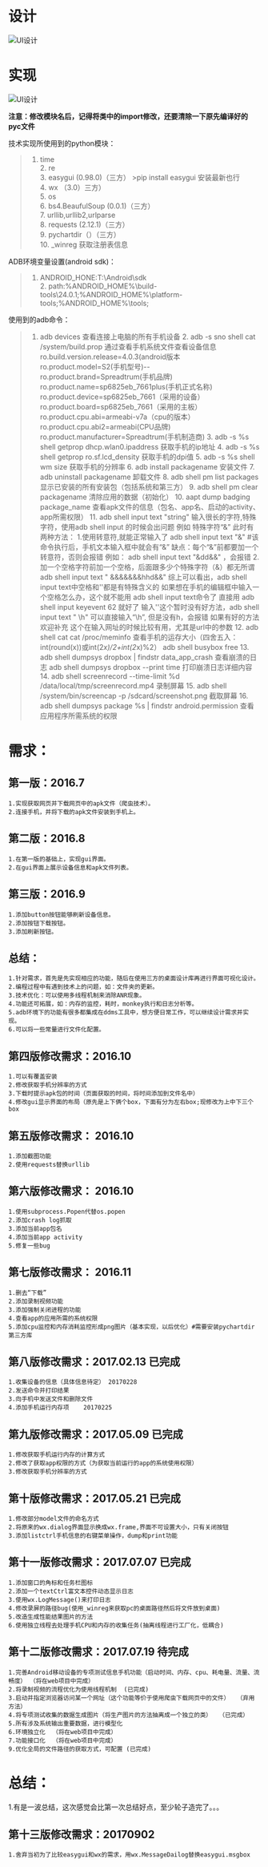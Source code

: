 ﻿# 设计
![UI设计](./src/gui_view/design_drawing.jpg)

# 实现
![UI设计](./src/gui_view/launchPad.png)

**注意：修改模块名后，记得将类中的import修改，还要清除一下原先编译好的pyc文件**

技术实现所使用到的python模块：<br>
   > 1. time<br>
    2. re<br>
    3. easygui   (0.98.0)（三方） >pip install easygui 安装最新也行<br>
    4. wx        （3.0）三方）<br>
    5. os<br>
    6. bs4.BeaufulSoup (0.0.1)（三方）<br>
    7. urllib,urllib2,urlparse<br>
    8. requests (2.12.1)（三方）<br>
    9. pychartdir（）（三方）<br>
    10. _winreg 获取注册表信息<br>

ADB环境变量设置(android sdk)： <br>
   > 1. ANDROID_HONE:T:\Android\sdk <br>
     2. path:%ANDROID_HOME%\build-tools\24.0.1;%ANDROID_HOME%\platform-tools;%ANDROID_HOME%\tools; <br>

使用到的adb命令：
   >1. adb devices  查看连接上电脑的所有手机设备
    2. adb -s sno shell cat /system/build.prop  通过查看手机系统文件查看设备信息
            ro.build.version.release=4.0.3(android版本
            ro.product.model=S2(手机型号)--
            ro.product.brand=Spreadtrum(手机品牌)
            ro.product.name=sp6825eb_7661plus(手机正式名称)
            ro.product.device=sp6825eb_7661（采用的设备）
            ro.product.board=sp6825eb_7661（采用的主板）
            ro.product.cpu.abi=armeabi-v7a（cpu的版本）
            ro.product.cpu.abi2=armeabi(CPU品牌)
            ro.product.manufacturer=Spreadtrum(手机制造商)
    3. adb -s %s shell getprop dhcp.wlan0.ipaddress 获取手机的ip地址
    4. adb -s %s shell getprop ro.sf.lcd_density   获取手机的dpi值
    5. adb -s %s shell wm size 获取手机的分辨率
    6. adb install packagename  安装文件
    7. adb uninstall packagename  卸载文件
    8. adb shell pm list packages  显示已安装的所有安装包（包括系统和第三方）
    9. adb shell pm clear packagename  清除应用的数据（初始化）
    10. aapt dump badging package_name 查看apk文件的信息（包名、app名、启动的activity、app所需权限）
    11. adb shell input text "string"
        输入很长的字符,特殊字符，使用adb shell input 的时候会出问题  例如 特殊字符“&”
        此时有两种方法：
        1.使用转意符,就能正常输入了
          adb shell input text "\&" #该命令执行后，手机文本输入框中就会有“&”
          缺点：每个“&”前都要加一个转意符，否则会报错
          例如： adb shell input text "\&dd&&" ，会报错
        2.加一个空格字符前加一个空格，后面跟多少个特殊字符（&）都无所谓 adb shell input text " &&&&&&&hhd&&"
        综上可以看出，adb shell input text中空格和'\'都是有特殊含义的
        如果想在手机的编辑框中输入一个空格怎么办，这个就不能用 adb shell input text命令了
        直接用 adb shell input  keyevent  62 就好了
        输入'\'这个暂时没有好方法，adb shell input text " \h"  可以直接输入“\h”, 但是没有h，会报错
        如果有好的方法欢迎补充
        这个在输入网址的时候比较有用，尤其是url中的参数
    12. adb shell cat cat /proc/meminfo 查看手机的运存大小（四舍五入：int(round(x))或int(2*x)/2+int(2*x)%2）
        adb shell busybox free
    13. adb shell dumpsys dropbox | findstr data_app_crash 查看崩溃的日志
        adb shell dumpsys dropbox --print  time 打印崩溃日志详细内容
    14. adb shell screenrecord --time-limit %d /data/local/tmp/screenrecord.mp4 录制屏幕
    15. adb shell /system/bin/screencap -p /sdcard/screenshot.png 截取屏幕
    16. adb shell dumpsys package %s | findstr android.permission 查看应用程序所需系统的权限



# 需求：

## 第一版：2016.7
    1.实现获取网页并下载网页中的apk文件（爬虫技术）。
    2.连接手机，并将下载的apk文件安装到手机上。

## 第二版：2016.8
    1.在第一版的基础上，实现gui界面。
    2.在gui界面上展示设备信息和apk文件列表。

## 第三版：2016.9
    1.添加button按钮能够刷新设备信息。
    2.添加按钮下载按钮。
    3.添加刷新按钮。

## 总结：
    1.针对需求，首先是先实现相应的功能，随后在使用三方的桌面设计库再进行界面可视化设计。
    2.编程过程中有遇到技术上的问题，如：文件夹的更新。
    3.技术优化：可以使用多线程机制来消除ANR现象。
    4.功能还可拓展，如：内存的监控，耗时，monkey执行和日志分析等。
    5.adb环境下的功能有很多都集成在ddms工具中，想方便日常工作，可以继续设计需求并实现。
    6.可以将一些常量进行文件化配置。

## 第四版修改需求：2016.10
    1.可以有覆盖安装
    2.修改获取手机分辨率的方式
    3.下载时提示apk包的时间（页面获取的时间，将时间添加到文件名中）
    4.修改gui显示界面的布局（原先是上下俩个box，下面有分为左右box;现修改为上中下三个box

## 第五版修改需求： 2016.10
    1.添加截图功能
    2.使用requests替换urllib

## 第六版修改需求： 2016.10
    1.使用subprocess.Popen代替os.popen
    2.添加crash log抓取
    3.添加当前app包名
    4.添加当前app activity
    5.修复一些bug

## 第七版修改需求： 2016.11
    1.删去“下载”
    2.添加录制视频功能
    3.添加强制关闭进程的功能
    4.查看app的应用所需的系统权限
    5.添加cpu监控和内存消耗监控形成png图片（基本实现，以后优化）#需要安装pychartdir第三方库

## 第八版修改需求：2017.02.13  已完成
    1.收集设备的信息（具体信息待定） 20170228
    2.发送命令并打印结果
    3.向手机中发送文件和删除文件
    4.添加手机运行内存项    20170225
	
## 第九版修改需求：2017.05.09  已完成
	1.修改获取手机运行内存的计算方式
	2.修改了获取app权限的方式（为获取当前运行的app的系统使用权限）
	3.修改获取手机分辨率的方式

## 第十版修改需求：2017.05.21 已完成
    1.修改部分model文件的命名方式
    2.将原来的wx.dialog界面显示换成wx.frame,界面不可设置大小，只有关闭按钮
    3.添加listctrl手机信息的右键菜单操作，dump和print功能

## 第十一版修改需求：2017.07.07 已完成
    1.添加窗口的角标和任务栏图标
    2.添加一个textCtrl富文本控件动态显示日志
    3.使用wx.LogMessage()来打印日志
    4.修改录屏的路径bug(使用_winreg来获取pc的桌面路径然后将文件放到桌面)
    5.改造生成性能结果图片的方法
    6.使用独立线程去处理手机CPU和内存的收集任务(抽离线程进行工厂化，低耦合)

## 第十二版修改需求：2017.07.19   待完成
    1.完善Android移动设备的专项测试信息手机功能（启动时间、内存、cpu、耗电量、流量、流畅度） （将在web项目中完成）
    2.将录制视频的流程优化为使用线程机制  (已完成)
    3.启动并指定浏览器访问某一个网址（这个功能等价于使用爬虫下载网页中的文件）  （弃用方法）
    4.将专项测试收集的数据生成图片（将生产图片的方法抽离成一个独立的类）  （已完成）
    5.所有涉及系统输出重要数据，进行模型化
    6.环境独立化  （将在web项目中完成）
    7.功能接口化  （将在web项目中完成）
    9.优化全局的文件路径的获取方式，可配置 (已完成)

# 总结：

 1.有是一波总结，这次感觉会比第一次总结好点，至少轮子造完了。。。

## 第十三版修改需求：20170902
    1.舍弃当初为了比较easygui和wx的需求，用wx.MessageDailog替换easygui.msgbox